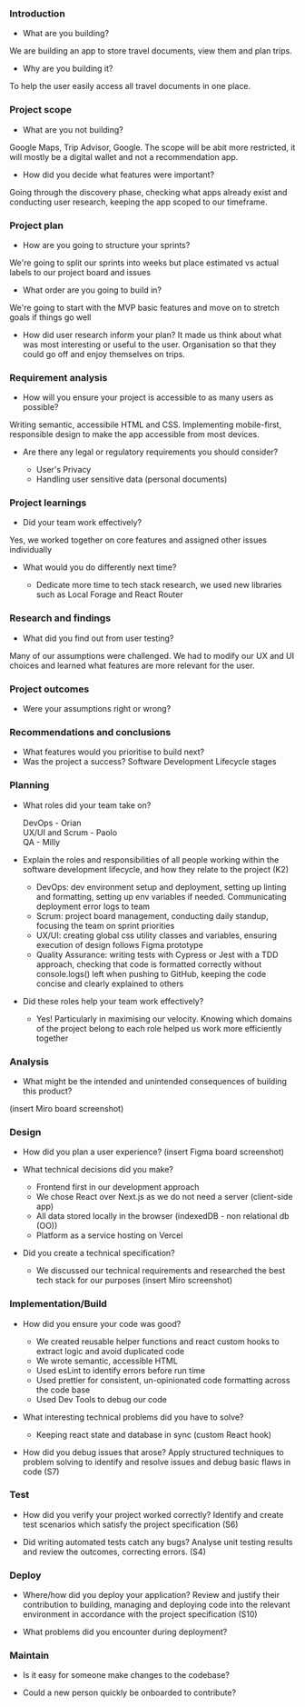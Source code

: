 ### Introduction

- What are you building?

We are building an app to store travel documents, view them and plan trips.

- Why are you building it?

To help the user easily access all travel documents in one place.

### Project scope

- What are you not building?

Google Maps, Trip Advisor, Google. The scope will be abit more restricted, it will mostly be a digital wallet and not a recommendation app.

- How did you decide what features were important?

Going through the discovery phase, checking what apps already exist and conducting user research, keeping the app scoped to our timeframe.

### Project plan

- How are you going to structure your sprints?

We're going to split our sprints into weeks but place estimated vs actual labels to our project board and issues

- What order are you going to build in?

We're going to start with the MVP basic features and move on to stretch goals if things go well

- How did user research inform your plan?
  It made us think about what was most interesting or useful to the user. Organisation so that they could go off and enjoy themselves on trips.

### Requirement analysis

- How will you ensure your project is accessible to as many users as possible?

Writing semantic, accessibile HTML and CSS. Implementing mobile-first, responsible design to make the app accessible from most devices.

- Are there any legal or regulatory requirements you should consider?

    - User's Privacy
    - Handling user sensitive data (personal documents)

### Project learnings

- Did your team work effectively?

Yes, we worked together on core features and assigned other issues individually 

- What would you do differently next time?

    - Dedicate more time to tech stack research, we used new libraries such as Local Forage and React Router

### Research and findings

- What did you find out from user testing?

Many of our assumptions were challenged.
We had to modify our UX and UI choices and learned what features are more relevant for the user.

### Project outcomes

- Were your assumptions right or wrong?


### Recommendations and conclusions

- What features would you prioritise to build next?
- Was the project a success?
  Software Development Lifecycle stages

### Planning

- What roles did your team take on?  
  
  DevOps - Orian  
  UX/UI and Scrum - Paolo  
  QA - Milly

- Explain the roles and responsibilities of all people working within the software development lifecycle, and how they relate to the project (K2)

  - DevOps: dev environment setup and deployment, setting up linting and formatting, setting up env variables if needed. Communicating deployment error logs to team
  - Scrum: project board management, conducting daily standup, focusing the team on sprint priorities
  - UX/UI: creating global css utility classes and variables, ensuring execution of design follows Figma prototype
  - Quality Assurance: writing tests with Cypress or Jest with a TDD approach, checking that code is formatted correctly without console.logs() left when pushing to GitHub, keeping the code concise and clearly explained to others

- Did these roles help your team work effectively?

    - Yes! Particularly in maximising our velocity. Knowing which domains of the project belong to each role helped us work more efficiently together 

### Analysis

- What might be the intended and unintended consequences of building this product?

(insert Miro board screenshot)

### Design

- How did you plan a user experience?
  (insert Figma board screenshot)
- What technical decisions did you make?
  
  - Frontend first in our development approach
  - We chose React over Next.js as we do not need a server (client-side app)
  - All data stored locally in the browser (indexedDB - non relational db (OO))
  - Platform as a service hosting on Vercel


- Did you create a technical specification?
  - We discussed our technical requirements and researched the best tech stack for our purposes
  (insert Miro screenshot)

### Implementation/Build

- How did you ensure your code was good?
  - We created reusable helper functions and react custom hooks to extract logic and avoid duplicated code
  - We wrote semantic, accessible HTML
  - Used esLint to identify errors before run time
  - Used prettier for consistent, un-opinionated code formatting across the code base
  - Used Dev Tools to debug our code

- What interesting technical problems did you have to solve?
  - Keeping react state and database in sync (custom React hook)

- How did you debug issues that arose?
  Apply structured techniques to problem solving to identify and resolve issues and debug basic flaws in code (S7)

### Test

- How did you verify your project worked correctly?
  Identify and create test scenarios which satisfy the project specification (S6)

- Did writing automated tests catch any bugs?
  Analyse unit testing results and review the outcomes, correcting errors. (S4)

### Deploy

- Where/how did you deploy your application?
  Review and justify their contribution to building, managing and deploying code into the relevant environment in accordance with the project specification (S10)

- What problems did you encounter during deployment?

### Maintain

- Is it easy for someone make changes to the codebase?

- Could a new person quickly be onboarded to contribute?